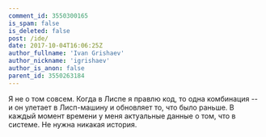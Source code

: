 ```yaml
---
comment_id: 3550300165
is_spam: false
is_deleted: false
post: /ide/
date: 2017-10-04T16:06:25Z
author_fullname: 'Ivan Grishaev'
author_nickname: 'igrishaev'
author_is_anon: false
parent_id: 3550263184
---
```


<p>Я не о том совсем. Когда в Лиспе я правлю код, то одна комбинация -- и он улетает в Лисп-машину и обновляет то, что было раньше. В каждый момент времени у меня актуальные данные о том, что в системе. Не нужна никакая история.</p>
